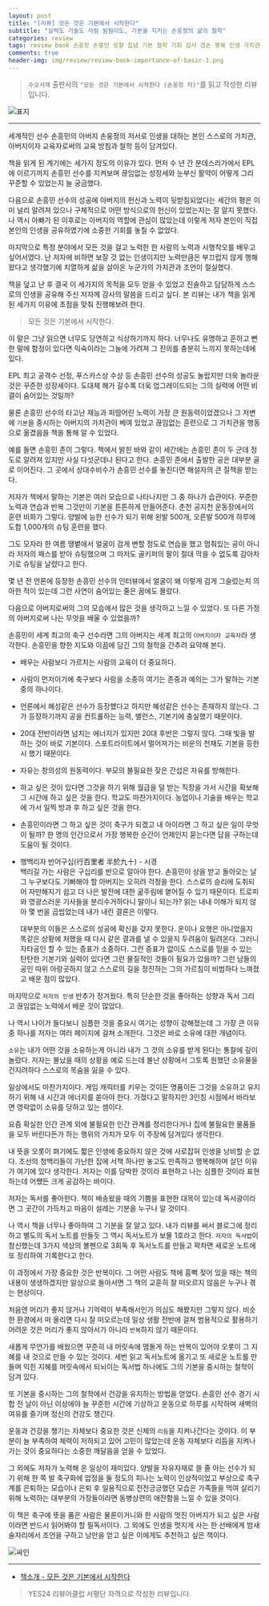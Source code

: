 ```yaml
---  
layout: post  
title: "[리뷰] 모든 것은 기본에서 시작한다"  
subtitle: "실력도 기술도 사람 됨됨이도, 기본을 지키는 손웅정의 삶의 철학"  
categories: review  
tags: review book 손웅정 손흥민 성찰 집념 기본 철학 기회 감사 겸손 행복 인생 가치관 조언 지침서 교육자 부모    
comments: true  
header-img: img/review/review-book-importance-of-basic-1.png
---  
```

  
> `수오서재` 출판사의 `"모든 것은 기본에서 시작한다 (손웅정 저)"`를 읽고 작성한 리뷰입니다.  

![표지](https://theorydb.github.io/assets/img/review/review-book-importance-of-basic-1.png)  

---

세계적인 선수 손흥민의 아버지 손웅정의 저서로 인생을 대하는 본인 스스로의 가치관, 아버지이자 교육자로써의 교육 방침과 철학 등이 담겨있다. 

책을 읽게 된 계기에는 세가지 정도의 이유가 있다. 먼저 수 년 간 분데스리가에서 EPL에 이르기까지 손흥민 선수를 지켜보며 끊임없는 성장세와 눈부신 활약이 어떻게 그리 꾸준할 수 있었는지 늘 궁금했다. 

다음으로 손흥민 선수의 성공에 아버지의 헌신과 노력이 뒷받침되었다는 세간의 평은 이미 널리 알려져 있으나 구체적으로 어떤 방식으로의 헌신이 있었는지는 잘 알지 못했다. 나 역시 아빠가 된 이후로는 아버지의 역할에 관심이 많았는데 이렇게 저자 본인이 직접 본인의 인생을 공유하였기에 소중한 기회를 놓칠 수 없었다.

마지막으로 특정 분야에서 모든 것을 걸고 노력한 한 사람의 노력과 시행착오를 배우고 싶어서였다. 난 저자에 비하면 보잘 것 없는 인생이지만 노력만큼은 부끄럽지 않게 행해왔다고 생각했기에 치열하게 삶을 살아온 누군가의 가치관과 조언이 절실했다. 

책을 덮고 난 후 결국 이 세가지의 목적을 모두 얻을 수 있었고 진솔하고 담담하게 스스로의 인생을 공유해 주신 저자께 감사의 말씀을 드리고 싶다. 본 리뷰는 내가 책을 읽게된 세가지 이유에 초점을 맞춰 진행해보려 한다.

> 모든 것은 기본에서 시작한다.

이 말은 그냥 읽으면 너무도 당연하고 식상하기까지 하다. 너무나도 유명하고 흔하고 뻔한 말에 함정이 있다면 익숙이라는 그늘에 가려져 그 진의를 충분히 느끼지 못하는데에 있다.

EPL 최고 공격수 선정, 푸스카스상 수상 등 손흥민 선수의 성공도 놀랍지만 더욱 놀라운 것은 꾸준한 성장세이다. 도대체 해가 갈수록 더욱 업그레이드되는 그의 실력에 어떤 비결이 숨어있는 것일까?

물론 손흥민 선수의 타고난 재능과 피땀어린 노력이 가장 큰 원동력이었겠으나 그 저변에 `기본`을 중시하는 아버지의 가치관이 베여 있었고 끊임없는 훈련으로 그 가치관을 행동으로 옮겼음을 책을 통해 알 수 있었다.

예를 들면 손흥민 존이 그렇다. 책에서 밝힌 바와 같이 세간에는 손흥민 존이 두 군데 정도로 알려져 있지만 사실 다섯군데나 된다고 한다. 손흥민 존에서 출발한 공은 대부분 골로 이어진다. 그 곳에서 상대수비수가 손흥민 선수를 놓친다면 해설자의 큰 질책을 받는다.

저자가 책에서 말하는 기본은 여러 모습으로 나타나지만 그 중 하나가 습관이다. 꾸준한 노력과 연습과 반복 그것만이 기본을 튼튼하게 만들어준다. 춘천 공지천 운동장에서의 훈련 비화가 그렇다. 양발에 능한 선수가 되기 위해 왼발 500개, 오른발 500개 하루에 도합 1,000개의 슈팅 훈련을 했다. 

그도 모자라 한 여름 땡볕에서 얼굴이 검게 변할 정도로 연습을 했고 멈춰있는 공이 아니라 저자의 패스를 받아 슈팅했으며 그 마저도 골키퍼의 팔이 절대 막을 수 없도록 감아차기로 슈팅을 날렸다고 한다. 

몇 년 전 언론에 등장한 손흥민 선수의 인터뷰에서 얼굴이 왜 이렇게 검게 그슬렀는지 의아한 적이 있는데 그런 사연이 숨어있는 줄은 꿈에도 몰랐다. 

다음으로 아버지로써의 그의 모습에서 많은 것을 생각하고 느낄 수 있었다. 또 다른 가정의 아버지로써 나는 무엇을 배울 수 있었을까?

손흥민이 세계 최고의 축구 선수라면 그의 아버지는 세계 최고의 `아버지이자 교육자`라 생각한다. 손흥민을 향한 지도와 이끔에 담긴 그의 철학을 간추려 요약해 본다.

* 배우는 사람보다 가르치는 사람의 교육이 더 중요하다.

* 사람이 먼저이기에 축구보다 사람을 소중히 여기는 존중과 예의는 그가 말하는 기본 중의 하나이다. 

* 언론에서 혜성같은 선수가 등장헀다고 하지만 혜성같은 선수는 존재하지 않는다. 그가 등장하기까지 공을 컨트롤하는 능력, 밸런스, 기본기에 충실했기 때문이다.

* 20대 전반이라면 넘치는 에너지가 있지만 20대 후반은 그렇지 않다. 그때 빛을 발하는 것이 바로 기본이다. 스포트라이트에서 멀어져가는 비운의 천재도 기본을 등한시 했기 때문이다.

* 자유는 창의성의 원동력이다. 부모의 불필요한 잦은 간섭은 자유를 방해한다.

* 하고 싶은 것이 있다면 그것을 하기 위해 월급을 덜 받는 직장을 가서 시간을 확보해 그 시간에 하고 싶은 것을 한다. 학교도 마찬가지이다. 농업이나 기술을 배우는 학교에 가서 일찍 방과 후 하고 싶은 것을 한다. 

* 손흥민이라면 그 하고 싶은 것이 축구가 되겠고 내 아이라면 그 하고 싶은 일이 무엇이 될까? 한 명의 인간으로서 가장 행복한 순간이 언제인지 묻는다면 답을 구하는데 도움이 될 것이다.

* 행백리자 반어구십(行百里者 半於九十) - 시경  
  백리길 가는 사람은 구십리를 반으로 알아야 한다. 손흥민이 상을 받고 돌아오는 날 그 누구보다도 기뻐해야 할 아버지는 오히려 걱정을 한다. 스스로의 승리에 도취되어 자만해지기 쉽고 더 나은 발전에 대한 굶주림에 옅어질 수 있기 때문이다. 트로피와 영광스러운 기사들을 분리수거하다니 말이나 되는가? 읽는 내내 이해가 되지 않아 몇 번을 곱씹었는데 내가 내린 결론은 이렇다.

  대부분의 이들은 스스로의 성공에 확신을 갖지 못한다. 운이나 요행은 아니었을지 똑같은 상황에 처했을 때 다시 같은 결과를 낼 수 있을지 두려움이 밀려온다. 그러니 자타공인 할 수 있는 증표가 소중하다. 그런 증표가 없이도 스스로를 믿을 수 있는 탄탄한 기본기와 실력이 있다면 그런 물질적인 것들이 필요가 있을까? 그런 남들의 공인 따위 아랑곳하지 않고 스스로의 길을 정진하는 그의 가르침이 비범하다 느껴졌고 배운 점이 많았다. 

마지막으로 `저자의 인생` 반추가 정겨웠다. 특히 단순한 것을 좋아하는 성향과 독서 그리고 끊임없는 노력에서 배운 것이 많았다. 

나 역시 나이가 들다보니 심플한 것을 중요시 여기는 성향이 강해졌는데 그 가장 큰 이유 중 하나를 저자는 여러 페이지에 걸쳐 소개한다. 그것은 바로 소유에 대한 개념이다. 

`소유`는 내가 어떤 것을 소유하는게 아니라 내가 그 것의 소유를 받게 된다는 통찰에 깊이 놀랐다. 저자는 불났을 때의 상황을 예로 드는데 불난 상황에서 그토록 원했던 소유물을 건지려하다 스스로의 목숨을 잃을 수 있다. 

일상에서도 마찬가지이다. 게임 캐릭터를 키우는 것이든 명품이든 그것을 소유하고 유지하기 위해 내 시간과 에너지를 쏟아야 한다. 가졌다고 말하지만 3인칭 시점에서 바라보면 영락없이 소유를 당하고 있는 셈이다. 

요즘 확실한 인간 관계 외에 불필요한 인간 관계를 정리한다거나 집에 불필요한 물품들을 모두 버린다든가 하는 행위의 가치가 모두 이 주장에 담겨있다 생각한다. 

내 뜻을 오롯이 펴기에도 짧은 인생에 중요하지 않은 것에 사로잡혀 인생을 낭비할 순 없다. 조선의 청백리들이 가난한 집에 서책 하나만 놓고도 만족하고 행복해하며 살던 이유가 여기에 있다 생각한다. 저자는 이를 담박한 것이라 표현하고 나는 심플한 것이라 표현하는데 어쨌든 크게 공감하는 바이다.

저자는 독서를 좋아한다. 책이 배송왔을 때의 기쁨을 표현한 대목이 있는데 독서광이라면 그 곳간이 가득차고 마음이 설레는 기분을 누구나 알 것이다. 

나 역시 책을 너무나 좋아하여 그 기분을 잘 알고 있다. 내가 리뷰를 써서 블로그에 정리하고 별도의 독서 노트를 만들듯 그 역시 독서노트가 보물 1호라고 한다. `저자의 독서법`이 참신했는데 3가지 색상의 볼펜으로 3회독 후 독서노트를 만들고 꽉차면 새로운 노트에 또 정리하여 기록한다고 한다. 

이 과정에서 가장 중요한 것은 반복이다. 그 어떤 사람도 책에 흠뻑 젖어 있을 때는 책의 내용이 생생하겠지만 알상으로 돌아서면 그 책의 교훈히 잘 떠오르지 않음은 누구나 겪는 현상이다. 

처음엔 머리가 좋지 않거나 기억력이 부족해서인가 의심도 해봤지만 그렇지 않다. 비슷한 환경에서 떠 올리면 다시 잘 떠오르는데 일상 생활 전반에 걸쳐 범용적으로 활용하기 어려운 것은 머리가 좋지 않아서가 아니라 `반복`하지 않기 때문이다. 

새롭게 무언가를 배웠으면 꾸준히 내 머릿속에 맴돌게 하는 반복이 있어야 오롯이 그 지혜를 내 것으로 만들 수 있는 것이다. 세번 읽고 독서노트에 옮기고 또 새로운 노트를 만들며 익힌 지혜를 머릿속에서 되뇌이는 독서법 하나에도 그의 기본을 중시하는 철학이 담겨 있다.

또 기본을 중시하는 그의 철학에서 건강을 유지하는 방법을 얻었다. 손흥민 선수 경기 시합 전 날이 아닌 이상에야 늘 꾸준한 시간에 기상하고 운동으로 하루를 시작하며 새벽의 여유를 즐기며 정신의 건강도 챙긴다. 

운동과 건강을 챙기는 자체보다 중요한 것은 신체의 `리듬`을 지켜나간다는 것이다. 이 부분이 늘 부족하여 체력이 저하되고 있어 고민이 많았는데 운동 자체보다 리듬을 지켜나가는 것이 중요하다는 소중한 깨달음을 얻을 수 있었다. 

그 외에도 저자가 노력해 온 일상이 재미있다. 양발을 자유자재로 쓸 줄 아는 선수가 되기 위해 한 쪽 발 축구화에 압정을 둘 정도의 피나는 노력이 인상적이었고 부상으로 축구계를 은퇴하는 모습이나 은퇴 후 일용직으로 전전긍긍했던 모습은 가족들을 먹여 살리기 위해 노력하는 대부분의 가장들이라면 동병상련의 애잔함을 느낄 수 있을 것이다. 

이 책은 축구에 뜻을 품은 사람은 물론이거니와 한 사람의 멋진 아버지가 되고 싶은 사람이라면 반드시 읽어봐야 할 필독서이다. 그 외에도 인생을 멋지게 사는 한 선배에게 밤새 술자리에서 조언을 구하고 낭만을 얻고 싶은 이에게도 추천하고 싶은 책이다. 

![싸인](https://theorydb.github.io/assets/img/review/review-book-importance-of-basic-2.png)  

---

* [책소개 - 모든 것은 기본에서 시작한다](http://www.yes24.com/Product/Goods/104086365)

> YES24 리뷰어클럽 서평단 자격으로 작성한 리뷰입니다.


